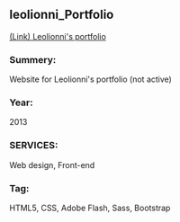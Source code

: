 ## leolionni_Portfolio

[(Link) Leolionni's portfolio](http://mmp.bmcc.cuny.edu/sayaka.tamura/MMP100/MMP_Final/top_leolionni.html)

### Summery:  
Website for Leolionni's portfolio (not active)

### Year:  
2013  

### SERVICES:  
Web design, Front-end

### Tag:  
HTML5, CSS, Adobe Flash, Sass, Bootstrap  

